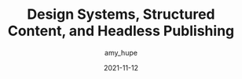 ---
author: amy_hupe
date: 2021-11-12
permalink: false
tags:
  - design-systems
  - content-management
  - headless
target_url: https://amyhupe.co.uk/articles/design-systems-structured-content/
title: Design Systems, Structured Content, and Headless Publishing
---